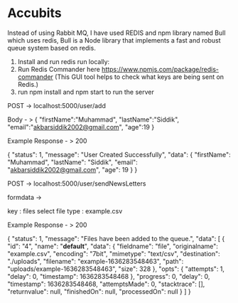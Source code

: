# Accubits


Instead of using Rabbit MQ, I have used REDIS and npm library named Bull which uses redis, Bull is a Node library that implements a fast and robust queue system based on redis.

1.  Install and run redis run locally:
2.  Run Redis Commander here https://www.npmjs.com/package/redis-commander  (This GUI tool helps to check what keys are being sent on Redis.)
3.  run npm install and npm start to run the server


POST -> localhost:5000/user/add

Body - >
{
    "firstName":"Muhammad",
    "lastName":"Siddik",
    "email":"akbarsiddik2002@gmail.com",
    "age":19
}

Example Response - > 200

{
    "status": 1,
    "message": "User Created Successfully",
    "data": {
        "firstName": "Muhammad",
        "lastName": "Siddik",
        "email": "akbarsiddik2002@gmail.com",
        "age": 19
    }
}

POST -> localhost:5000/user/sendNewsLetters

formdata -> 

key : files
select file type : example.csv

Example Response - > 200

{
  "status": 1,
  "message": "Files have been added to the queue.",
  "data": [
    {
      "id": "4",
      "name": "__default__",
      "data": {
        "fieldname": "file",
        "originalname": "example.csv",
        "encoding": "7bit",
        "mimetype": "text/csv",
        "destination": "./uploads",
        "filename": "example-1636283548463",
        "path": "uploads/example-1636283548463",
        "size": 328
      },
      "opts": {
        "attempts": 1,
        "delay": 0,
        "timestamp": 1636283548468
      },
      "progress": 0,
      "delay": 0,
      "timestamp": 1636283548468,
      "attemptsMade": 0,
      "stacktrace": [],
      "returnvalue": null,
      "finishedOn": null,
      "processedOn": null
    }
  ]
}
